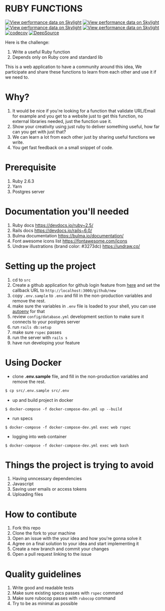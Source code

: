 RUBY FUNCTIONS
==============

[![View performance data on Skylight](https://badges.skylight.io/status/wwchw2UGlt0N.svg)](https://oss.skylight.io/app/applications/wwchw2UGlt0N)
[![View performance data on Skylight](https://badges.skylight.io/problem/wwchw2UGlt0N.svg)](https://oss.skylight.io/app/applications/wwchw2UGlt0N)
[![View performance data on Skylight](https://badges.skylight.io/typical/wwchw2UGlt0N.svg)](https://oss.skylight.io/app/applications/wwchw2UGlt0N)
[![View performance data on Skylight](https://badges.skylight.io/rpm/wwchw2UGlt0N.svg)](https://oss.skylight.io/app/applications/wwchw2UGlt0N)
[![codecov](https://codecov.io/gh/emad-elsaid/rubyfunctions/branch/master/graph/badge.svg)](https://codecov.io/gh/emad-elsaid/rubyfunctions)
[![DeepSource](https://static.deepsource.io/deepsource-badge-light-mini.svg)](https://deepsource.io/gh/emad-elsaid/rubyfunctions/?ref=repository-badge)

Here is the challenge:

1. Write a useful Ruby function
2. Depends only on Ruby core and standard lib

This is a web application to have a community around this idea,
We participate and share these functions to learn from each other
and use it if we need to.

# Why?

1. It would be nice if you're looking for a function that validate URL/Email for example and you get to a website just to get this function, no external libraries needed, just the function use it.
2. Show your creativity using just ruby to deliver something useful, how far can you get with just that?
3. We can learn a lot from each other just by sharing useful functions we write.
4. You get fast feedback on a small snippet of code.

# Prerequisite

1. Ruby 2.6.3
1. Yarn
1. Postgres server

# Documentation you'll needed

1. Ruby docs https://devdocs.io/ruby~2.5/
1. Rails docs https://devdocs.io/rails~6.0/
1. Bulma documentation https://bulma.io/documentation/
1. Font awesome icons list https://fontawesome.com/icons
1. Undraw illustrations (brand color: #3273dc) https://undraw.co/

# Setting up the project

1. cd to `src`
1. Create a github application for github login feature from [here](https://github.com/settings/developers) and set the callback URL to `http://localhost:3000/github/new`
1. copy `.env.sample` to `.env` and fill in the non-production variables and remove the rest.
1. make sure the variables in `.env` file is loaded to your shell, you can use [autoenv](https://github.com/inishchith/autoenv) for that
1. review `config/database.yml` development section to make sure it connects to your postgres server
1. run `rails db:setup`
1. make sure `rspec` passes
1. run the server with `rails s`
1. have run developing your feature


# Using Docker

- clone **.env.sample** file, and fill in the non-production variables and remove the rest.
```sh
$ cp src/.env.sample src/.env
```

- up and build project in docker
```
$ docker-compose -f docker-compose-dev.yml up --build
```
- run specs
```
$ docker-compose -f docker-compose-dev.yml exec web rspec
```
- logging into web container
```
$ docker-compose -f docker-compose-dev.yml exec web bash
```

# Things the project is trying to avoid

1. Having unncessary dependencies
1. Javascript
1. Saving user emails or access tokens
1. Uploading files

# How to contibute

1. Fork this repo
1. Clone the fork to your machine
1. Open an issue with the your idea and how you're gonna solve it
1. Agree on a final solution to your idea and start implementing it
1. Create a new branch and commit your changes
1. Open a pull request linking to the issue


# Quality guidelines

1. Write good and readable tests
1. Make sure existing specs passes with `rspec` command
1. Make sure rubocop passes with `rubocop` command
1. Try to be as minimal as possible
